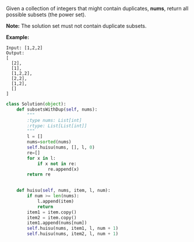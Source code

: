 Given a collection of integers that might contain duplicates, **nums**, return all possible subsets (the power set).

**Note:** The solution set must not contain duplicate subsets.

**Example:**

```
Input: [1,2,2]
Output:
[
  [2],
  [1],
  [1,2,2],
  [2,2],
  [1,2],
  []
]
```

```python
class Solution(object):
    def subsetsWithDup(self, nums):
        """
        :type nums: List[int]
        :rtype: List[List[int]]
        """
        l = []
        nums=sorted(nums)
        self.huisu(nums, [], l, 0)
        re=[]
        for x in l:
            if x not in re:
                re.append(x)
        return re
            

    def huisu(self, nums, item, l, num):
        if num >= len(nums):
            l.append(item)
            return
        item1 = item.copy()
        item2 = item.copy()
        item1.append(nums[num])
        self.huisu(nums, item1, l, num + 1)
        self.huisu(nums, item2, l, num + 1)
```

